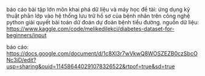 báo cáo bài tập lớn môn khai phá dữ liệu và máy học
đề tài: ứng dụng kỹ thuật phân lớp vào hệ thống lưu trữ hồ sơ của bệnh nhân trên công nghệ python giải quyết bài toán dữ đoán dự đoán bệnh tiểu đường.
nguồn dữ liệu: https://www.kaggle.com/code/melikedilekci/diabetes-dataset-for-beginners/input 

báo cáo: https://docs.google.com/document/d/1c8Xl3r7wVkwQ8WOSZEZB0czSbcONc3iD/edit?usp=sharing&ouid=114586440291078326522&rtpof=true&sd=true 

